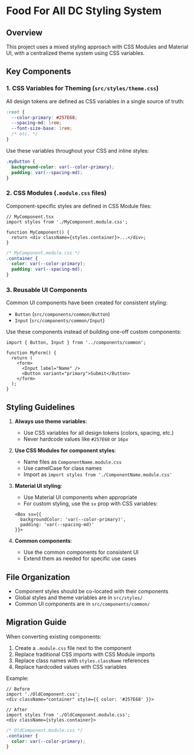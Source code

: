 # Food For All DC Styling System

## Overview

This project uses a mixed styling approach with CSS Modules and Material UI, with a centralized theme system using CSS variables.

## Key Components

### 1. CSS Variables for Theming (`src/styles/theme.css`)

All design tokens are defined as CSS variables in a single source of truth:

```css
:root {
  --color-primary: #257E68;
  --spacing-md: 1rem;
  --font-size-base: 1rem;
  /* etc. */
}
```

Use these variables throughout your CSS and inline styles:

```css
.myButton {
  background-color: var(--color-primary);
  padding: var(--spacing-md);
}
```

### 2. CSS Modules (`.module.css` files)

Component-specific styles are defined in CSS Module files:

```tsx
// MyComponent.tsx
import styles from './MyComponent.module.css';

function MyComponent() {
  return <div className={styles.container}>...</div>;
}
```

```css
/* MyComponent.module.css */
.container {
  color: var(--color-primary);
  padding: var(--spacing-md);
}
```

### 3. Reusable UI Components

Common UI components have been created for consistent styling:

- `Button` (`src/components/common/Button`)
- `Input` (`src/components/common/Input`)

Use these components instead of building one-off custom components:

```tsx
import { Button, Input } from '../components/common';

function MyForm() {
  return (
    <form>
      <Input label="Name" />
      <Button variant="primary">Submit</Button>
    </form>
  );
}
```

## Styling Guidelines

1. **Always use theme variables**:
   - Use CSS variables for all design tokens (colors, spacing, etc.)
   - Never hardcode values like `#257E68` or `16px`

2. **Use CSS Modules for component styles**:
   - Name files as `ComponentName.module.css`
   - Use camelCase for class names
   - Import as `import styles from './ComponentName.module.css'`

3. **Material UI styling**:
   - Use Material UI components when appropriate
   - For custom styling, use the `sx` prop with CSS variables:
   ```tsx
   <Box sx={{ 
     backgroundColor: 'var(--color-primary)',
     padding: 'var(--spacing-md)'
   }}>
   ```

4. **Common components**:
   - Use the common components for consistent UI
   - Extend them as needed for specific use cases

## File Organization

- Component styles should be co-located with their components
- Global styles and theme variables are in `src/styles/`
- Common UI components are in `src/components/common/`

## Migration Guide

When converting existing components:

1. Create a `.module.css` file next to the component
2. Replace traditional CSS imports with CSS Module imports
3. Replace class names with `styles.className` references
4. Replace hardcoded values with CSS variables

Example:
```tsx
// Before
import './OldComponent.css';
<div className="container" style={{ color: '#257E68' }}>

// After
import styles from './OldComponent.module.css';
<div className={styles.container}>
```

```css
/* OldComponent.module.css */
.container {
  color: var(--color-primary);
}
```